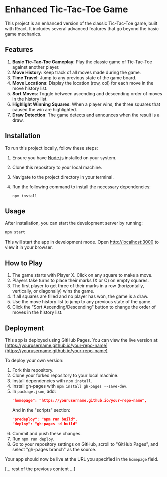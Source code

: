 # Enhanced Tic-Tac-Toe Game

This project is an enhanced version of the classic Tic-Tac-Toe game, built with React. It includes several advanced
features that go beyond the basic game mechanics.

## Features

1. **Basic Tic-Tac-Toe Gameplay**: Play the classic game of Tic-Tac-Toe against another player.
2. **Move History**: Keep track of all moves made during the game.
3. **Time Travel**: Jump to any previous state of the game board.
4. **Move Locations**: Display the location (row, col) for each move in the move history list.
5. **Sort Moves**: Toggle between ascending and descending order of moves in the history list.
6. **Highlight Winning Squares**: When a player wins, the three squares that caused the win are highlighted.
7. **Draw Detection**: The game detects and announces when the result is a draw.

## Installation

To run this project locally, follow these steps:

1. Ensure you have [Node.js](https://nodejs.org/) installed on your system.
2. Clone this repository to your local machine.
3. Navigate to the project directory in your terminal.
4. Run the following command to install the necessary dependencies:

   ```
   npm install
   ```

## Usage

After installation, you can start the development server by running:

```
npm start
```

This will start the app in development mode. Open [http://localhost:3000](http://localhost:3000) to view it in your
browser.

## How to Play

1. The game starts with Player X. Click on any square to make a move.
2. Players take turns to place their marks (X or O) on empty squares.
3. The first player to get three of their marks in a row (horizontally, vertically, or diagonally) wins the game.
4. If all squares are filled and no player has won, the game is a draw.
5. Use the move history list to jump to any previous state of the game.
6. Click the "Sort Ascending/Descending" button to change the order of moves in the history list.

## Deployment

This app is deployed using GitHub Pages. You can view the live version
at: [https://yourusername.github.io/your-repo-name](https://yourusername.github.io/your-repo-name)

To deploy your own version:

1. Fork this repository.
2. Clone your forked repository to your local machine.
3. Install dependencies with `npm install`.
4. Install gh-pages with `npm install gh-pages --save-dev`.
5. In `package.json`, add:
   ```json
   "homepage": "https://yourusername.github.io/your-repo-name",
   ```
   And in the "scripts" section:
   ```json
   "predeploy": "npm run build",
   "deploy": "gh-pages -d build"
   ```
6. Commit and push these changes.
7. Run `npm run deploy`.
8. Go to your repository settings on GitHub, scroll to "GitHub Pages", and select "gh-pages branch" as the source.

Your app should now be live at the URL you specified in the `homepage` field.

[... rest of the previous content ...]